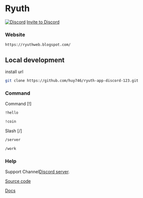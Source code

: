 # Ryuth
[![Discord](https://discordapp.com/api/guilds/305129477627969547/embed.png)](https://discord.gg/FaY4ZARfDp)
[Invite to Discord]
### Website
```bash
https://ryuthweb.blogspot.com/
```

## Local development
install url

```bash
git clone https://github.com/huy746/ryuth-app-discord-123.git

```

### Command

Command [!]

```bash
!hello

```

```bash
!coin
```
Slash
[/]
```bash
/server
```
```bash
/work
```
### Help
Support Channel[Discord server][discord].

[Source code]

[Docs]

[Invite to Discord]:https://discord.com/api/oauth2/authorize?client_id=1338702593911816275&permissions=2048&scope=bot
[discord]: 
https://discord.gg/FaY4ZARfDp
[Source code]: https://github.com/huy746/Ryuth-Code.git
[Docs]:https://github.com/huy746/Docs-Ryuth.git





 
